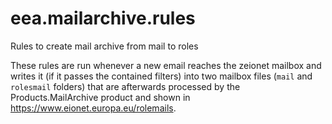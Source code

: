 # eea.mailarchive.rules
Rules to create mail archive from mail to roles

These rules are run whenever a new email reaches the zeionet mailbox and writes it (if it passes the contained filters) into two mailbox files (`mail` and `rolesmail` folders) that are afterwards processed by the Products.MailArchive product and shown in https://www.eionet.europa.eu/rolemails.
